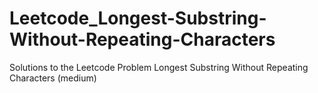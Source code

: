 # Leetcode_Longest-Substring-Without-Repeating-Characters
Solutions to the Leetcode Problem Longest Substring Without Repeating Characters (medium)
